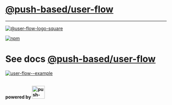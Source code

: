 # [@push-based/user-flow](https://github.com/push-based/user-flow/blob/main/packages/cli/README.md)

---

[![@user-flow-logo-square](https://user-images.githubusercontent.com/10064416/156830071-efaa19e3-dbc7-41ca-b3fa-3f9f4d71e213.png)](https://github.com/push-based/user-flow/blob/main/packages/cli/README.md)

[![npm](https://img.shields.io/npm/v/%40push-based%2Fuser-flow.svg)](https://www.npmjs.com/package/%40push-based%2Fuser-flow)
# See docs [@push-based/user-flow](https://github.com/push-based/user-flow/blob/main/packages/cli/README.md)

[![user-flow--example](https://user-images.githubusercontent.com/10064416/156825183-5300db6c-7c1e-4a74-8d3a-c65fcd8ad3e8.png)](https://github.com/push-based/user-flow/blob/main/packages/cli/README.md)


<section styles="width: 100% display: flex; flex-direction: row-reverse;">
  <br/>
  <b>powered by 
    <img height="40" width="auto" title="push-based.io" src="https://user-images.githubusercontent.com/10064416/158282835-d577b7dc-17f0-4269-9ebc-8f17bfc2ec9c.png" />
  </b>
</section>
